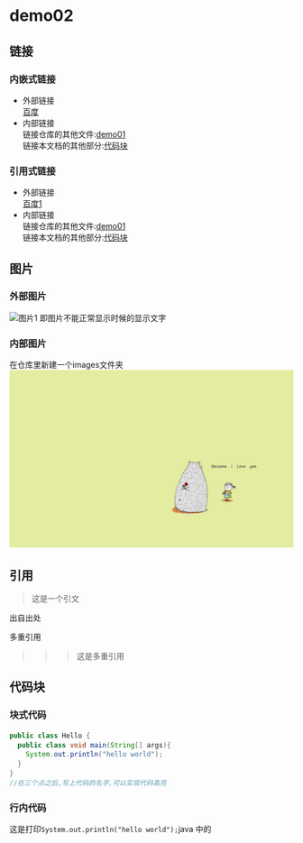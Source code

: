 # demo02

## 链接
### 内嵌式链接
- 外部链接  
[百度](http://www.baidu.com)  
- 内部链接  
链接仓库的其他文件:[demo01](demo01.md)  
链接本文档的其他部分:[代码块](demo02.md#代码块)

### 引用式链接
- 外部链接  
[百度1](baidu)
- 内部链接  
链接仓库的其他文件:[demo01]  
链接本文档的其他部分:[代码块]

## 图片
### 外部图片
![图片1][picture1]
即图片不能正常显示时候的显示文字  
### 内部图片
在仓库里新建一个images文件夹
![图片2][picture2]
## 引用
>这是一个引文

出自出处

多重引用

>>> 这是多重引用

## 代码块
### 块式代码

```java
public class Hello {
  public class void main(String[] args){
    System.out.println("hello world");
  }
}
//在三个点之后,写上代码的名字,可以实现代码高亮
```
### 行内代码
这是打印`System.out.println("hello world");`java 中的







<!---下面是本文中用到的链接--->

[baidu]:http://www.baidu.com
[demo01]:demo01.md
[代码块]:(demo02.md#代码块)
[picture1]:https://www.baidu.com/img/bd_logo1.png
[picture2]:images/timg.jpeg
